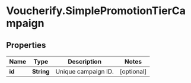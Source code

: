# Voucherify.SimplePromotionTierCampaign

## Properties

Name | Type | Description | Notes
------------ | ------------- | ------------- | -------------
**id** | **String** | Unique campaign ID. | [optional] 


